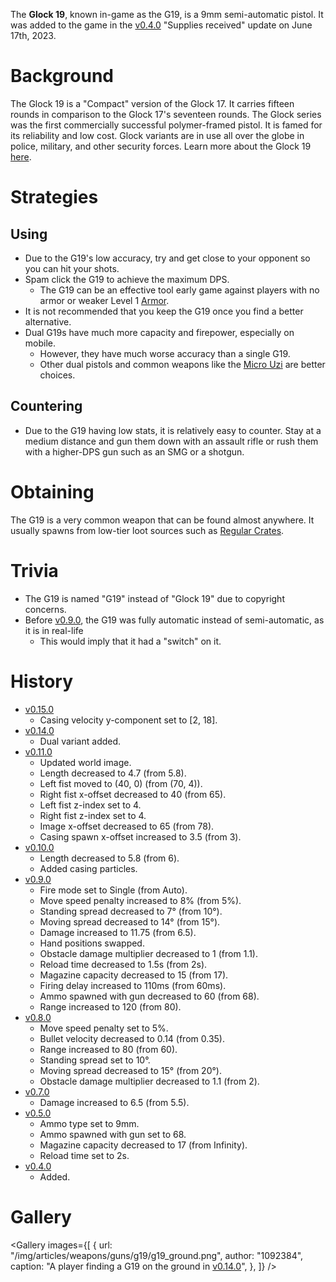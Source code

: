 The **Glock 19**, known in-game as the G19, is a 9mm semi-automatic pistol. It was added to the game in the [v0.4.0](https://github.com/HasangerGames/suroi/releases/tag/v0.4.0) "Supplies received" update on June 17th, 2023.

# Background

The Glock 19 is a "Compact" version of the Glock 17. It carries fifteen rounds in comparison to the Glock 17's seventeen rounds. The Glock series was the first commercially successful polymer-framed pistol. It is famed for its reliability and low cost. Glock variants are in use all over the globe in police, military, and other security forces. Learn more about the Glock 19 [here](https://en.wikipedia.org/wiki/Glock).

# Strategies

## Using

- Due to the G19's low accuracy, try and get close to your opponent so you can hit your shots.
- Spam click the G19 to achieve the maximum DPS.
  - The G19 can be an effective tool early game against players with no armor or weaker Level 1 [Armor](/equipment/armor).
- It is not recommended that you keep the G19 once you find a better alternative.
- Dual G19s have much more capacity and firepower, especially on mobile.
  - However, they have much worse accuracy than a single G19.
  - Other dual pistols and common weapons like the [Micro Uzi](/weapons/guns/micro_uzi) are better choices.

## Countering

- Due to the G19 having low stats, it is relatively easy to counter. Stay at a medium distance and gun them down with an assault rifle or rush them with a higher-DPS gun such as an SMG or a shotgun.

# Obtaining

The G19 is a very common weapon that can be found almost anywhere. It usually spawns from low-tier loot sources such as [Regular Crates](/obstacles/regular_crate).

# Trivia

- The G19 is named "G19" instead of "Glock 19" due to copyright concerns.
- Before [v0.9.0](https://github.com/HasangerGames/suroi/releases/tag/v0.9.0), the G19 was fully automatic instead of semi-automatic, as it is in real-life
  - This would imply that it had a "switch" on it.

# History

- [v0.15.0](https://github.com/HasangerGames/suroi/releases/tag/v0.15.0)
  - Casing velocity y-component set to [2, 18].
- [v0.14.0](https://github.com/HasangerGames/suroi/releases/tag/v0.14.0)
  - Dual variant added.
- [v0.11.0](https://github.com/HasangerGames/suroi/releases/tag/v0.11.0)
  - Updated world image.
  - Length decreased to 4.7 (from 5.8).
  - Left fist moved to (40, 0) (from (70, 4)).
  - Right fist x-offset decreased to 40 (from 65).
  - Left fist z-index set to 4.
  - Right fist z-index set to 4.
  - Image x-offset decreased to 65 (from 78).
  - Casing spawn x-offset increased to 3.5 (from 3).
- [v0.10.0](https://github.com/HasangerGames/suroi/releases/tag/v0.10.0)
  - Length decreased to 5.8 (from 6).
  - Added casing particles.
- [v0.9.0](https://github.com/HasangerGames/suroi/releases/tag/v0.9.0)
  - Fire mode set to Single (from Auto).
  - Move speed penalty increased to 8% (from 5%).
  - Standing spread decreased to 7° (from 10°).
  - Moving spread decreased to 14° (from 15°).
  - Damage increased to 11.75 (from 6.5).
  - Hand positions swapped.
  - Obstacle damage multiplier decreased to 1 (from 1.1).
  - Reload time decreased to 1.5s (from 2s).
  - Magazine capacity decreased to 15 (from 17).
  - Firing delay increased to 110ms (from 60ms).
  - Ammo spawned with gun decreased to 60 (from 68).
  - Range increased to 120 (from 80).
- [v0.8.0](https://github.com/HasangerGames/suroi/releases/tag/v0.8.0)
  - Move speed penalty set to 5%.
  - Bullet velocity decreased to 0.14 (from 0.35).
  - Range increased to 80 (from 60).
  - Standing spread set to 10°.
  - Moving spread decreased to 15° (from 20°).
  - Obstacle damage multiplier decreased to 1.1 (from 2).
- [v0.7.0](https://github.com/HasangerGames/suroi/releases/tag/v0.7.0)
  - Damage increased to 6.5 (from 5.5).
- [v0.5.0](https://github.com/HasangerGames/suroi/releases/tag/v0.5.0)
  - Ammo type set to 9mm.
  - Ammo spawned with gun set to 68.
  - Magazine capacity decreased to 17 (from Infinity).
  - Reload time set to 2s.
- [v0.4.0](https://github.com/HasangerGames/suroi/releases/tag/v0.4.0)
  - Added.

# Gallery

<Gallery
  images={[
    {
      url: "/img/articles/weapons/guns/g19/g19_ground.png",
      author: "1092384",
      caption: "A player finding a G19 on the ground in [v0.14.0](https://github.com/HasangerGames/suroi/releases/tag/v0.14.0)",
    },
  ]}
/>
